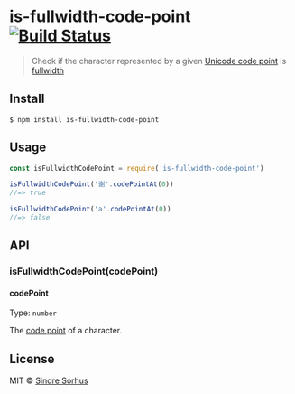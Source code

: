 # is-fullwidth-code-point [![Build Status](https://travis-ci.org/sindresorhus/is-fullwidth-code-point.svg?branch=master)](https://travis-ci.org/sindresorhus/is-fullwidth-code-point)

> Check if the character represented by a given [Unicode code point](https://en.wikipedia.org/wiki/Code_point) is [fullwidth](https://en.wikipedia.org/wiki/Halfwidth_and_fullwidth_forms)

## Install

```
$ npm install is-fullwidth-code-point
```

## Usage

```js
const isFullwidthCodePoint = require('is-fullwidth-code-point')

isFullwidthCodePoint('谢'.codePointAt(0))
//=> true

isFullwidthCodePoint('a'.codePointAt(0))
//=> false
```

## API

### isFullwidthCodePoint(codePoint)

#### codePoint

Type: `number`

The [code point](https://en.wikipedia.org/wiki/Code_point) of a character.

## License

MIT © [Sindre Sorhus](https://sindresorhus.com)
